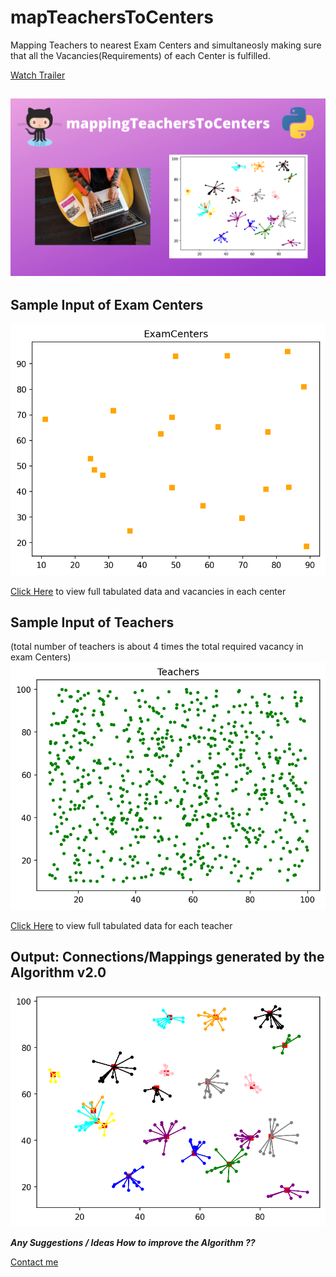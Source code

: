 # mapTeachersToCenters

Mapping Teachers to nearest Exam Centers and simultaneosly making sure that all the Vacancies(Requirements) of each Center is fulfilled.


[Watch Trailer](https://youtu.be/N4-TRZT72bo)

![thumbnail](results/mappingTeachersToCenters.png)
---

## Sample Input of Exam Centers
![Exam Centers](results/ExamCenters.png)

[Click Here](https://github.com/aahnik/mapTeachersToCenters/blob/master/results/ExamCenters.txt) to view full tabulated data and vacancies in each center 


## Sample Input of Teachers 
(total number of teachers is about 4 times the total required vacancy in exam Centers)
![Teachers](results/Teachers.png)

[Click Here](https://github.com/aahnik/mapTeachersToCenters/blob/master/results/Teachers.txt) to view full tabulated data for each teacher


## Output: Connections/Mappings generated by the Algorithm v2.0
![Connections](results/connections.png)


_**Any Suggestions / Ideas How to improve the Algorithm ??**_

[Contact me](https://t.me/AahniKDaw)

